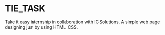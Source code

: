 # TIE_TASK
Take it easy internship in collaboration with IC Solutions.
A simple web page designing just by using HTML, CSS.

